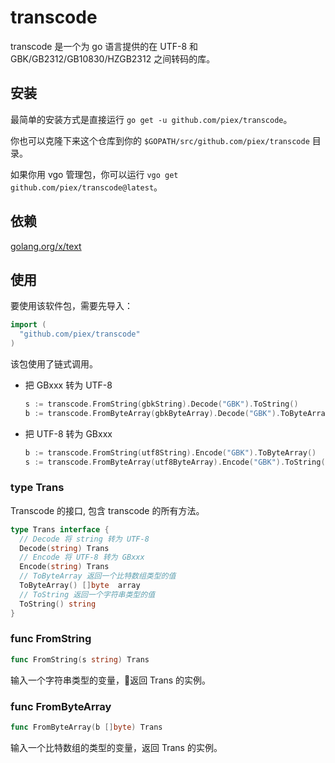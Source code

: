 transcode
=========

transcode 是一个为 go 语言提供的在 UTF-8 和 GBK/GB2312/GB10830/HZGB2312 之间转码的库。

## 安装

最简单的安装方式是直接运行 `go get -u github.com/piex/transcode`。

你也可以克隆下来这个仓库到你的 `$GOPATH/src/github.com/piex/transcode` 目录。

如果你用 vgo 管理包，你可以运行 `vgo get github.com/piex/transcode@latest`。

## 依赖

[golang.org/x/text](https://github.com/golang/text/)

## 使用

要使用该软件包，需要先导入：

```go
import (
  "github.com/piex/transcode"
)
```

该包使用了链式调用。

* 把 GBxxx 转为 UTF-8
  ```go
  s := transcode.FromString(gbkString).Decode("GBK").ToString()
  b := transcode.FromByteArray(gbkByteArray).Decode("GBK").ToByteArray()
  ```

* 把 UTF-8 转为 GBxxx
  ```go
  b := transcode.FromString(utf8String).Encode("GBK").ToByteArray()
  s := transcode.FromByteArray(utf8ByteArray).Encode("GBK").ToString()
  ```

### type Trans

Transcode 的接口, 包含 transcode 的所有方法。

```go
type Trans interface {
  // Decode 将 string 转为 UTF-8
  Decode(string) Trans 
  // Encode 将 UTF-8 转为 GBxxx
  Encode(string) Trans 
  // ToByteArray 返回一个比特数组类型的值
  ToByteArray() []byte  array
  // ToString 返回一个字符串类型的值
  ToString() string    
}
```

### func FromString

```go
func FromString(s string) Trans
```
输入一个字符串类型的变量，返回 Trans 的实例。

### func FromByteArray

```go
func FromByteArray(b []byte) Trans
```
输入一个比特数组的类型的变量，返回 Trans 的实例。